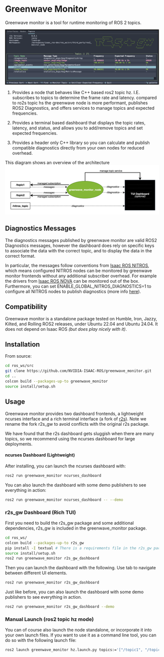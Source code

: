 # Greenwave Monitor
Greenwave monitor is a tool for runtime monitoring of ROS 2 topics.

![Greenwave Monitor](docs/images/greenwave_r2s_dashboard.png)

1. Provides a node that behaves like C++ based ros2 topic hz. I.E. subscribes to topics to determine the frame rate and latency. compared to ro2s topic hs the greenwave node is more performant, publishes ROS2 Diagnostics, and offers services to manage topics and expected frequencies.

2. Provides a terminal based dashboard that displays the topic rates, latency, and status, and allows you to add/remove topics and set expected frequencies.

3. Provides a header only C++ library so you can calculate and publish compatible diagnostics directly from your own nodes for reduced overhead.

This diagram shows an overview of the architecture ![architecture](docs/images/greenwave_diagram.png)

## Diagnostics Messages

The diagnostics messages published by greenwave monitor are valid ROS2 Diagnostics messages, however the dashboard does rely on specific keys to associate the data with the correct topic, and to display the data in the correct format.

In particular, the messages follow conventions from [Isaac ROS NITROS](https://github.com/NVIDIA-ISAAC-ROS/isaac_ros_nitros), which means configured NITROS nodes can be monitored by greenwave monitor frontends without any additional subscriber overhead. For example the drivers from [Isaac ROS NOVA](https://github.com/NVIDIA-ISAAC-ROS/isaac_ros_nova) can be monitored out of the box. Furthermore, you can set ENABLE_GLOBAL_NITROS_DIAGNOSTICS=1 to configure all NITROS nodes to publish diagnostics (more info [here](https://nvidia-isaac-ros.github.io/repositories_and_packages/isaac_ros_nitros/isaac_ros_nitros/index.html)).

## Compatibility

Greenwave monitor is a standalone package tested on Humble, Iron, Jazzy, Kilted, and Rolling ROS2 releases, under Ubuntu 22.04 and Ubuntu 24.04. It does not depend on Isaac ROS *(but does play nicely with it)*.

## Installation

From source:
```bash
cd ros_ws/src
git clone https://github.com/NVIDIA-ISAAC-ROS/greenwave_monitor.git
cd ..
colcon build --packages-up-to greenwave_monitor
source install/setup.sh
```

## Usage

Greenwave monitor provides two dashboard frontends, a lightweight ncurses interface and a rich terminal interface (a fork of [r2s](https://github.com/mjcarroll/r2s)). Note we rename the fork r2s_gw to avoid conflicts with the original r2s package.

We have found that the r2s dashboard gets sluggish when there are many topics, so we recommend using the ncurses dashboard for large deployments.

#### ncurses Dashboard (Lightweight)

After installing, you can launch the ncurses dashboard with:

```bash
ros2 run greenwave_monitor ncurses_dashboard
```

You can also launch the dashboard with some demo publishers to see everything in action:

```bash
ros2 run greenwave_monitor ncurses_dashboard -- --demo
```

### r2s_gw Dashboard (Rich TUI)

First you need to build the r2s_gw package and some additional dependencies, r2s_gw is included in the greenwave_monitor package.

```bash
cd ros_ws/
colcon build --packages-up-to r2s_gw
pip install -I textual # There is a requirements file in the r2s_gw package, but in case you installed from debian and that's not handy ...
source install/setup.sh
ros2 run greenwave_monitor r2s_gw_dashboard
```

Then you can launch the dashboard with the following. Use tab to navigate between different UI elements.

```bash
ros2 run greenwave_monitor r2s_gw_dashboard
```

Just like before, you can also launch the dashboard with some demo publishers to see everything in action.

```bash
ros2 run greenwave_monitor r2s_gw_dashboard --demo
```

### Manual Launch (ros2 topic hz mode)

You can of course also launch the node standalone, or incorporate it into your own launch files.
If you want to use it as a command line tool, you can do so with the following launch file:

```bash
ros2 launch greenwave_monitor hz.launch.py topics:='["/topic1", "/topic2"]'
```